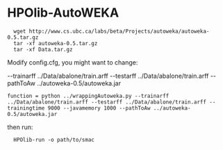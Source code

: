 HPOlib-AutoWEKA
===============
````
  wget http://www.cs.ubc.ca/labs/beta/Projects/autoweka/autoweka-0.5.tar.gz
  tar -xf autoweka-0.5.tar.gz
  tar -xf Data.tar.gz
````
Modify config.cfg, you might want to change:
  
  --trainarff ../Data/abalone/train.arff
  --testarff ../Data/abalone/train.arff
  --pathToAw ../autoweka-0.5/autoweka.jar

  ``function = python ../wrappingAutoweka.py --trainarff ../Data/abalone/train.arff --testarff ../Data/abalone/train.arff --trainingtime 9000 --javamemory 1000 --pathToAw ../autoweka-0.5/autoweka.jar``

then run:
````
  HPOlib-run -o path/to/smac 
````
